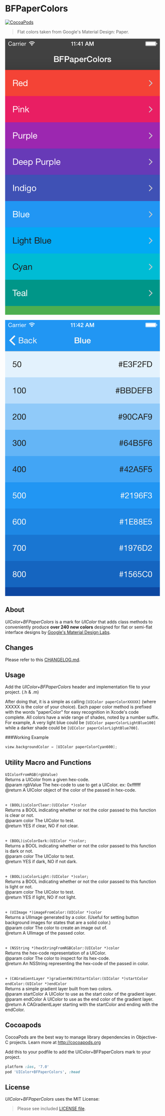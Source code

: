 BFPaperColors
=============
[![CocoaPods](https://img.shields.io/cocoapods/v/UIColor+BFPaperColors.svg?style=flat)](https://github.com/bfeher/BFPaperColors)

> Flat colors taken from Google's Material Design: Paper.

![Screenshot](https://raw.githubusercontent.com/bfeher/BFPaperColors/master/colorList.png "Screenshot")

![Blue Detail](https://raw.githubusercontent.com/bfeher/BFPaperColors/master/blueList.png "Blue Detail")


About
---------
_UIColor+BFPaperColors_ is a mark for _UIColor_ that adds class methods to conveniently produce **over 240 new colors** designed for flat or semi-flat interface designs by [Google's Material Design Labs](http://www.google.com/design/spec/style/color.html).

Changes
---------
Please refer to this [CHANGELOG.md](https://github.com/bfeher/BFPaperColors/blob/master/CHANGELOG.md).

Usage
---------
Add the _UIColor+BFPaperColors_ header and implementation file to your project. (.h & .m)

After doing that, it is a simple as calling:`[UIColor paperColorXXXXX]` (where XXXXX is the color of your choice). Each paper color method is prefixed with the words "paperColor" for easy recognition in Xcode's code complete. All colors have a wide range of shades, noted by a number suffix. For example, A very light blue could be `[UIColor paperColorLightBlue100]` while a darker shade could be `[UIColor paperColorLightBlue700]`.

###Working Example
```objective-c
view.backgroundColor = [UIColor paperColorCyan600];
```

Utility Macro and Functions
---------
`UIColorFromRGB(rgbValue)`<br />
Returns a UIColor from a given hex-code.<br />
@param rgbValue     The hex-code to use to get a UIColor. ex: 0xffffff<br />
@return A UIColor object of the color of the passed in hex-code.<br />
<br />

`+ (BOOL)isColorClear:(UIColor *)color`<br />
Returns a BOOL indicating whether or not the color passed to this function is clear or not.<br />
@param color    The UIColor to test.<br />
@return YES if clear, NO if not clear.<br />
<br />

`+ (BOOL)isColorDark:(UIColor *)color;`<br />
Returns a BOOL indicating whether or not the color passed to this function is dark or not.<br />
@param color The UIColor to test.<br />
@return YES if dark, NO if not dark.<br />
<br />

`+ (BOOL)isColorLight:(UIColor *)color;`<br />
Returns a BOOL indicating whether or not the color passed to this function is light or not.<br />
@param color The UIColor to test.<br />
@return YES if light, NO if not light.<br />
<br />

`+ (UIImage *)imageFromColor:(UIColor *)color`<br />
Returns a UIImage generated by a color. (Useful for setting button background images for states that are a solid color.)<br />
@param color    The color to create an image out of.<br />
@return A UIImage of the passed color.<br />
<br />

`+ (NSString *)hexStringFromRGBColor:(UIColor *)color`<br />
Returns the hex-code representation of a UIColor.<br />
@param color    The color to inspect for its hex-code.<br />
@return An NSString representing the hex-code of the passed in color.<br />
<br />

`+ (CAGradientLayer *)gradientWithStartColor:(UIColor *)startColor endColor:(UIColor *)endColor`<br />
Returns a simple gradient layer built from two colors.<br />
@param startColor A UIColor to use as the start color of the gradient layer.<br />
@param endColor   A UIColor to use as the end color of the gradient layer.<br />
@return A CAGradientLayer starting with the startColor and ending with the endColor.<br />



Cocoapods
-------

CocoaPods are the best way to manage library dependencies in Objective-C projects.
Learn more at http://cocoapods.org

Add this to your podfile to add the UIColor+BFPaperColors mark to your project.
```ruby
platform :ios, '7.0'
pod 'UIColor+BFPaperColors', :head
```

License
--------
_UIColor+BFPaperColors_ uses the MIT License:

> Please see included [LICENSE file](https://raw.githubusercontent.com/bfeher/BFPaperColors/master/LICENSE.md).
